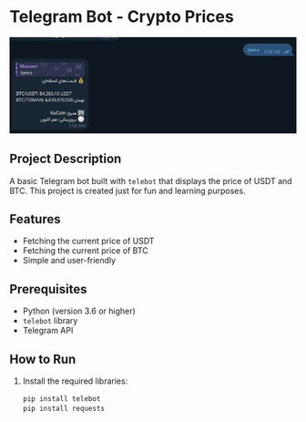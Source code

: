 # Telegram Bot - Crypto Prices  
![image alt](https://github.com/M0SENI/Crypto-telebot/blob/main/image.png)

## Project Description  
A basic Telegram bot built with `telebot` that displays the price of USDT and BTC. This project is created just for fun and learning purposes.  

## Features  
- Fetching the current price of USDT  
- Fetching the current price of BTC  
- Simple and user-friendly  

## Prerequisites  
- Python (version 3.6 or higher)  
- `telebot` library  
- Telegram API  

## How to Run  
1. Install the required libraries:  
   ```bash  
   pip install telebot
   pip install requests  
